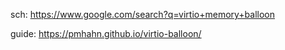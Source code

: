 sch: https://www.google.com/search?q=virtio+memory+balloon

guide: https://pmhahn.github.io/virtio-balloon/
